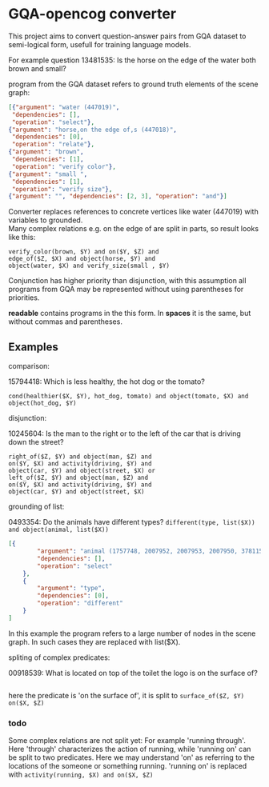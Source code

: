 
# GQA-opencog converter

This project aims to convert question-answer pairs from GQA
dataset to semi-logical form, usefull for training language models.

For example question 13481535:
Is the horse on the edge of the water both brown and small?


program from the GQA dataset refers to ground truth elements of the scene graph:

```json
[{"argument": "water (447019)",
 "dependencies": [],
 "operation": "select"},
{"argument": "horse,on the edge of,s (447018)",
 "dependencies": [0],
 "operation": "relate"},
{"argument": "brown",
 "dependencies": [1],
 "operation": "verify color"},
{"argument": "small ",
 "dependencies": [1],
 "operation": "verify size"},
{"argument": "", "dependencies": [2, 3], "operation": "and"}]
```

Converter replaces references to concrete vertices like water (447019) with variables to grounded.  
Many complex relations e.g. on the edge of are split in parts, so result looks like this:
```
verify_color(brown, $Y) and on($Y, $Z) and 
edge_of($Z, $X) and object(horse, $Y) and
object(water, $X) and verify_size(small , $Y)
```

Conjunction has higher priority than disjunction, with this assumption all programs from GQA may be represented without using parentheses for priorities.

**readable** contains programs in the this form. In **spaces** it is the same, but without commas and parentheses.

## Examples  
comparison:

15794418:  Which is less healthy, the hot dog or the tomato?
```
cond(healthier($X, $Y), hot_dog, tomato) and object(tomato, $X) and object(hot_dog, $Y)
```
disjunction:

10245604:  Is the man to the right or to the left of the car that is driving down the street?
```
right_of($Z, $Y) and object(man, $Z) and 
on($Y, $X) and activity(driving, $Y) and 
object(car, $Y) and object(street, $X) or 
left_of($Z, $Y) and object(man, $Z) and 
on($Y, $X) and activity(driving, $Y) and 
object(car, $Y) and object(street, $X)
```
grounding of list:

0493354:  Do the animals have different types?
```different(type, list($X)) and object(animal, list($X))```

```json
[{
		"argument": "animal (1757748, 2007952, 2007953, 2007950, 3781150,1705696, 2680556, 3781148, 2680554, 2680558,1872450, 2007954, 2047186)",
		"dependencies": [],
		"operation": "select"
	},
	{
		"argument": "type",
		"dependencies": [0],
		"operation": "different"
	}
]
```
In this example the program refers to a large number of nodes in the scene graph.
In such cases they are  replaced with list($X).


spliting of complex predicates:

00918539:  What is located on top of the toilet the logo is on the surface of?
```query(name, $E) and on_top_of($E, $Y) and on($X, $Z) and surface_of($Z, $Y) and object(toilet, $Y) and object(logo, $X)
```
here the predicate is 'on the surface of', it is split to ```surface_of($Z, $Y) on($X, $Z)```
### todo

Some complex relations are not split yet:
For example 'running through'. Here 'through' characterizes the action of running, while 'running on' can be split to two predicates.  Here we may understand 'on' as referring to the locations of the someone or something running.  'running on' is replaced with ```activity(running, $X) and on($X, $Z)```



